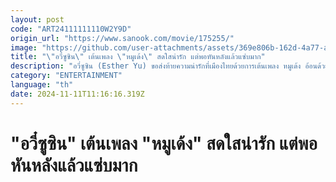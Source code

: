 ```yaml
---
layout: post
code: "ART24111111110W2Y9D"
origin_url: "https://www.sanook.com/movie/175255/"
image: "https://github.com/user-attachments/assets/369e806b-162d-4a77-a608-97daf3b4083c"
title: "\"อวี๋ซูซิน\" เต้นเพลง \"หมูเด้ง\" สดใสน่ารัก แต่พอหันหลังแล้วแซ่บมาก"
description: "อวี๋ซูซิน (Esther Yu) ขอส่งท้ายความน่ารักที่เมืองไทยด้วยการเต้นเพลง หมูเด้ง อ้อนด้วยแคปชั่นภาษาไทย \"อยากไปดูน้องหมูเด้งจังค่า\" เต้นได้น่ารัก แต่พอหันหลังแซ่บหนักมาก!"
category: "ENTERTAINMENT"
language: "th"
date: 2024-11-11T11:16:16.319Z
---
```


# "อวี๋ซูซิน" เต้นเพลง "หมูเด้ง" สดใสน่ารัก แต่พอหันหลังแล้วแซ่บมาก